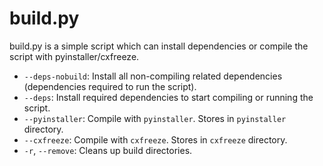 # build.py

build.py is a simple script which can install dependencies or compile the script with pyinstaller/cxfreeze.

- `--deps-nobuild`: Install all non-compiling related dependencies (dependencies required to run the script).
- `--deps`: Install required dependencies to start compiling or running the script.
- `--pyinstaller`: Compile with `pyinstaller`. Stores in `pyinstaller` directory.
- `--cxfreeze`: Compile with `cxfreeze`. Stores in `cxfreeze` directory.
- `-r`, `--remove`: Cleans up build directories.

